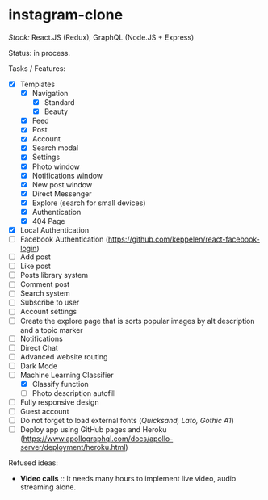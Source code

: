 # instagram-clone
_Stack:_ React.JS (Redux), GraphQL (Node.JS + Express)

Status: in process.

Tasks / Features:
- [x] Templates
  - [x] Navigation
    - [x] Standard
    - [x] Beauty
  - [x] Feed
  - [x] Post
  - [x] Account
  - [x] Search modal
  - [x] Settings
  - [x] Photo window
  - [x] Notifications window
  - [x] New post window
  - [x] Direct Messenger
  - [x] Explore (search for small devices)
  - [x] Authentication
  - [x] 404 Page
- [x] Local Authentication
- [ ] Facebook Authentication (https://github.com/keppelen/react-facebook-login)
- [ ] Add post
- [ ] Like post
- [ ] Posts library system
- [ ] Comment post
- [ ] Search system
- [ ] Subscribe to user
- [ ] Account settings
- [ ] Create the explore page that is sorts popular images by alt description and a topic marker
- [ ] Notifications
- [ ] Direct Chat
- [ ] Advanced website routing
- [ ] Dark Mode
- [ ] Machine Learning Classifier
  - [x] Classify function
  - [ ] Photo description autofill
- [ ] Fully responsive design
- [ ] Guest account
- [ ] Do not forget to load external fonts (_Quicksand, Lato, Gothic A1_)
- [ ] Deploy app using GitHub pages and Heroku (https://www.apollographql.com/docs/apollo-server/deployment/heroku.html)

Refused ideas:
- **Video calls** :: It needs many hours to implement live video, audio streaming alone.


